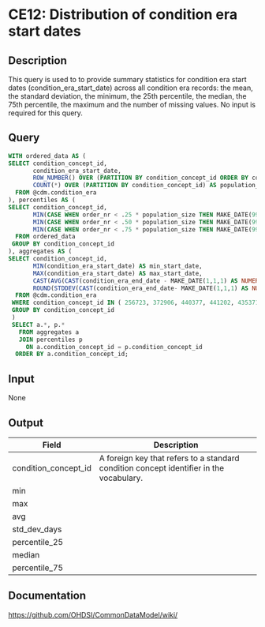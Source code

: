 <!---
Group:condition era
Name:CE12 Distribution of condition era start dates
Author:Patrick Ryan
CDM Version: 5.3
-->

# CE12: Distribution of condition era start dates

## Description
This query is used to to provide summary statistics for condition era start dates (condition_era_start_date) across all condition era records: the mean, the standard deviation, the minimum, the 25th percentile, the median, the 75th percentile, the maximum and the number of missing values. No input is required for this query.

## Query

```sql
WITH ordered_data AS (
SELECT condition_concept_id,
       condition_era_start_date,
       ROW_NUMBER() OVER (PARTITION BY condition_concept_id ORDER BY condition_era_start_date) order_nr,
       COUNT(*) OVER (PARTITION BY condition_concept_id) AS population_size
  FROM @cdm.condition_era
), percentiles AS (
SELECT condition_concept_id,
       MIN(CASE WHEN order_nr < .25 * population_size THEN MAKE_DATE(9999,1,1) ELSE condition_era_start_date END) AS pct_25,
       MIN(CASE WHEN order_nr < .50 * population_size THEN MAKE_DATE(9999,1,1) ELSE condition_era_start_date END) AS median,
       MIN(CASE WHEN order_nr < .75 * population_size THEN MAKE_DATE(9999,1,1) ELSE condition_era_start_date END) AS pct_75
  FROM ordered_data
 GROUP BY condition_concept_id
), aggregates AS (
SELECT condition_concept_id,
       MIN(condition_era_start_date) AS min_start_date,
       MAX(condition_era_start_date) AS max_start_date,
       CAST(AVG(CAST(condition_era_end_date - MAKE_DATE(1,1,1) AS NUMERIC)) AS INTEGER) + MAKE_DATE(1,1,1) AS avg_end_date,
       ROUND(STDDEV(CAST(condition_era_end_date- MAKE_DATE(1,1,1) AS NUMERIC)),0) AS std_dev_days
  FROM @cdm.condition_era
 WHERE condition_concept_id IN ( 256723, 372906, 440377, 441202, 435371 )
 GROUP BY condition_concept_id
 )
 SELECT a.*, p.*
   FROM aggregates a
   JOIN percentiles p
     ON a.condition_concept_id = p.condition_concept_id
  ORDER BY a.condition_concept_id;
```
## Input
 None

## Output

|  Field |  Description |
| --- | --- |
| condition_concept_id | A foreign key that refers to a standard condition concept identifier in the vocabulary. |
| min |   |
| max |   |
| avg |   |
| std_dev_days |   |
| percentile_25 |   |
| median |   |
| percentile_75 |   |


## Documentation
https://github.com/OHDSI/CommonDataModel/wiki/
